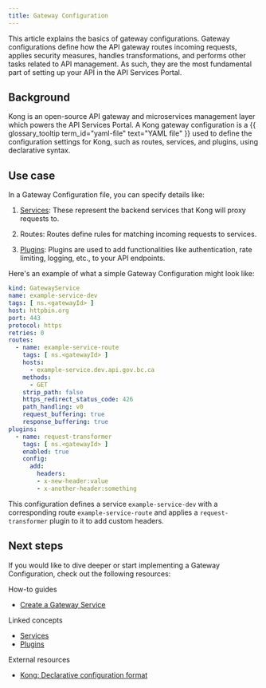 ```yaml
---
title: Gateway Configuration
---
```


This article explains the basics of gateway configurations. Gateway configurations define how the API gateway routes
incoming requests, applies security measures, handles transformations, and performs other tasks related to API management. 
As such, they are the most fundamental part of setting up your API in the API Services Portal.

## Background

Kong is an open-source API gateway and microservices management layer which powers the API Services Portal. 
A Kong gateway configuration is a {{ glossary_tooltip term_id="yaml-file" text="YAML file" }} used to define the configuration settings for Kong, such as routes, services, and plugins, using declarative syntax.

## Use case

In a Gateway Configuration file, you can specify details like:

1. [Services](/concepts/services.md): These represent the backend services that Kong will proxy requests to.

2. Routes: Routes define rules for matching incoming requests to services.

3. [Plugins](/concepts/plugins.md): Plugins are used to add functionalities like authentication, rate limiting, logging, etc., to your API endpoints.


Here's an example of what a simple Gateway Configuration might look like:

```yaml
kind: GatewayService
name: example-service-dev
tags: [ ns.<gatewayId> ]
host: httpbin.org
port: 443
protocol: https
retries: 0
routes:
  - name: example-service-route
    tags: [ ns.<gatewayId> ]
    hosts:
      - example-service.dev.api.gov.bc.ca
    methods:
      - GET
    strip_path: false
    https_redirect_status_code: 426
    path_handling: v0
    request_buffering: true
    response_buffering: true
plugins:
  - name: request-transformer
    tags: [ ns.<gatewayId> ]
    enabled: true
    config:
      add:
        headers:
        - x-new-header:value
        - x-another-header:something
```

This configuration defines a service `example-service-dev` with a corresponding route `example-service-route` and
applies a `request-transformer` plugin to it to add custom headers.

## Next steps

If you would like to dive deeper or start implementing a Gateway Configuration, check out the
following resources:

How-to guides

- [Create a Gateway Service](/how-to/create-gateway-service.md)

Linked concepts

- [Services](/concepts/services.md)
- [Plugins](/concepts/plugins.md)

External resources

- [Kong: Declarative configuration format](https://docs.konghq.com/gateway/latest/production/deployment-topologies/db-less-and-declarative-config/#declarative-configuration-format)
